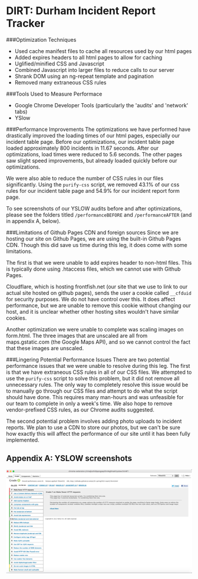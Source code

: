 # DIRT: Durham Incident Report Tracker

###Optimization Techniques
- Used cache manifest files to cache all resources used by our html pages
- Added expires headers to all html pages to allow for caching
- Uglified/minified CSS and Javascript
- Combined Javascript into larger files to reduce calls to our server
- Shrank DOM using an ng-repeat template and pagination
- Removed many extraneous CSS rules

###Tools Used to Measure Performace
 - Google Chrome Developer Tools (particularly the 'audits' and 'network' tabs)
 - YSlow
 
###Performance Improvements
The optimizations we have performed have drastically improved the loading times of our html pages, especially our incident table page.  Before our optimizations, our incident table page loaded approximately 800 incidents in 11.67 seconds.  After our optimizations, load times were reduced to 5.6 seconds.  The other pages saw slight speed improvements, but already loaded quickly before our optimizations.

We were also able to reduce the number of CSS rules in our files significantly.  Using the `purify-css` script, we removed 43.1% of our css rules for our incident table page and 54.9% for our incident report form page.

To see screenshots of our YSLOW audits before and after optimizations, please see the folders titled `/performanceBEFORE` and `/performanceAFTER` (and in appendix A, below).

###Limitations of Github Pages CDN and foreign sources
Since we are hosting our site on Github Pages, we are using the built-in Github Pages CDN.  Though this did save us time during this leg, it does come with some limitations.

The first is that we were unable to add expires header to non-html files.  This is typically done using .htaccess files, which we cannot use with Github Pages.

Cloudflare, which is hosting frontfish.net (our site that we use to link to our actual site hosted on github pages), sends the user a cookie called `__cfduid ` for security purposes.  We do not have control over this.  It does affect performance, but we are unable to remove this cookie without changing our host, and it is unclear whether other hosting sites wouldn't have similar cookies.

Another optimization we were unable to complete was scaling images on form.html. The three images that are unscaled are all from maps.gstatic.com (the Google Maps API), and so we cannot control the fact that these images are unscaled.


###Lingering Potential Performance Issues
There are two potential performance issues that we were unable to resolve during this leg.  The first is that we have extraneous CSS rules in all of our CSS files.  We attempted to use the `purify-css` script to solve this problem, but it did not remove all unnecessary rules. The only way to completely resolve this issue would be to manually go through our CSS files and attempt to do what the script should have done.  This requires many man-hours and was unfeasible for our team to complete in only a week's time. We also hope to remove vendor-prefixed CSS rules, as our Chrome audits suggested.

The second potential problem involves adding photo uploads to incident reports.  We plan to use a CDN to store our photos, but we can't be sure how exactly this will affect the performance of our site until it has been fully implemented.

## Appendix A: YSLOW screenshots
![alt-text](/performanceBEFORE/issuereportyslow.png)
